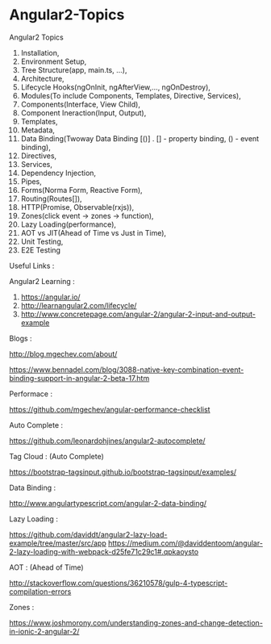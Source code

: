 # Angular2-Topics

Angular2 Topics

1. Installation,
2. Environment Setup,
3. Tree Structure(app, main.ts, ...),
4. Architecture,
5. Lifecycle Hooks(ngOnInit, ngAfterView,..., ngOnDestroy),
6. Modules(To include Components, Templates, Directive, Services),
7. Components(Interface, View Child),
8. Component Ineraction(Input, Output),
9. Templates,
10. Metadata,
11. Data Binding(Twoway Data Binding [()] . [] - property binding, () - event binding),
12. Directives,
13. Services,
14. Dependency Injection,
15. Pipes,
16. Forms(Norma Form, Reactive Form),
17. Routing(Routes[]),
18. HTTP(Promise, Observable(rxjs)),
19. Zones(click event -> zones -> function),
20. Lazy Loading(performance),
21. AOT vs JIT(Ahead of Time  vs Just in Time),
22. Unit Testing,
23. E2E Testing


Useful Links :

Angular2 Learning :
  1. https://angular.io/
  2. http://learnangular2.com/lifecycle/
  3. http://www.concretepage.com/angular-2/angular-2-input-and-output-example
  
Blogs :

http://blog.mgechev.com/about/ 

https://www.bennadel.com/blog/3088-native-key-combination-event-binding-support-in-angular-2-beta-17.htm

Performace :

https://github.com/mgechev/angular-performance-checklist
  
Auto Complete :

https://github.com/leonardohjines/angular2-autocomplete/
 
Tag Cloud : (Auto Complete)

https://bootstrap-tagsinput.github.io/bootstrap-tagsinput/examples/
 
Data Binding :

http://www.angulartypescript.com/angular-2-data-binding/
 
Lazy Loading :

https://github.com/daviddt/angular2-lazy-load-example/tree/master/src/app
https://medium.com/@daviddentoom/angular-2-lazy-loading-with-webpack-d25fe71c29c1#.qpkaoysto
 
AOT : (Ahead of Time)

http://stackoverflow.com/questions/36210578/gulp-4-typescript-compilation-errors 

Zones :

https://www.joshmorony.com/understanding-zones-and-change-detection-in-ionic-2-angular-2/
